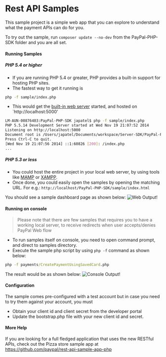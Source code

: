 Rest API Samples
===================

This sample project is a simple web app that you can explore to understand what the payment APIs can do for you.

To try out the sample, run `composer update --no-dev` from the PayPal-PHP-SDK folder and you are all set.

#### Running Samples

##### PHP 5.4 or higher
* If you are running PHP 5.4 or greater, PHP provides a built-in support for hosting PHP sites.
* The fastest way to get it running is
```bash
php -f sample/index.php
```
* This would get the [built-in web server](http://php.net/manual/en/features.commandline.webserver.php) started, and hosted on `http://localhost:5000'

```bash
LM-AUN-00876403:PayPal-PHP-SDK japatel$ php -f sample/index.php
PHP 5.5.14 Development Server started at Wed Nov 19 21:07:52 2014
Listening on http://localhost:5000
Document root is /Users/japatel/Documents/workspace/Server-SDK/PayPal-PHP-SDK/sample
Press Ctrl-C to quit.
[Wed Nov 19 21:07:56 2014] ::1:60826 [200]: /index.php
...
```

##### PHP 5.3 or less

* You could host the entire project in your local web server, by using tools like [MAMP](http://www.mamp.info/en/) or [XAMPP](https://www.apachefriends.org/index.html).
* Once done, you could easily open the samples by opening the matching URL. For e.g.:
`http://localhost/PayPal-PHP-SDK/sample/index.html`

You should see a sample dashboard page as shown below:
![Web Output!](/sample/images/sample_web.png)

#### Running on console
> Please note that there are few samples that requires you to have a working local server, to receive redirects when user accepts/denies PayPal Web flow

* To run samples itself on console, you need to open command prompt, and direct to samples directory.
* Execute the sample php script by using `php -f` command as shown below:
```bat
php -f payments/CreatePaymentUsingSavedCard.php
```

The result would be as shown below:
![Console Output!](/sample/images/sample_console.png)
#### Configuration

The sample comes pre-configured with a test account but in case you need to try them against your account, you must

   * Obtain your client id and client secret from the developer portal
   * Update the bootstrap.php file with your new client id and secret.

#### More Help

If you are looking for a full fledged application that uses the new RESTful APIs, check out the Pizza store sample app at https://github.com/paypal/rest-api-sample-app-php
